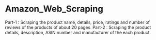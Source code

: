 # Amazon_Web_Scraping
Part-1 : Scraping the product name, details, price, ratings and number of reviews of the products of about 20 pages.
Part-2 : Scraping the product details, description, ASIN number and manufacturer of the each product.

